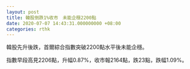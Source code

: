 ```yaml
---
layout: post
title: 韓股倒跌1%收市　未能企穩2200點
date: 2020-07-07 14:43:31.000000000 +08:00
categories: rthk
---
```


韓股先升後跌，首爾綜合指數突破2200點水平後未能企穩。

指數早段高見2206點，升幅0.87%，收市報2164點，跌23點，跌幅1.09%。
